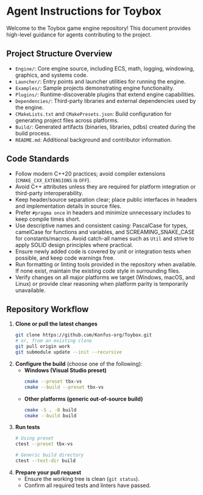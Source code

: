 # Agent Instructions for Toybox

Welcome to the Toybox game engine repository! This document provides high-level guidance for agents contributing to the project.

## Project Structure Overview
- `Engine/`: Core engine source, including ECS, math, logging, windowing, graphics, and systems code.
- `Launcher/`: Entry points and launcher utilities for running the engine.
- `Examples/`: Sample projects demonstrating engine functionality.
- `Plugins/`: Runtime-discoverable plugins that extend engine capabilities.
- `Dependencies/`: Third-party libraries and external dependencies used by the engine.
- `CMakeLists.txt` and `CMakePresets.json`: Build configuration for generating project files across platforms.
- `Build/`: Generated artifacts (binaries, libraries, pdbs) created during the build process.
- `README.md`: Additional background and contributor information.

## Code Standards
- Follow modern C++20 practices; avoid compiler extensions (`CMAKE_CXX_EXTENSIONS` is `OFF`).
- Avoid C++ attributes unless they are required for platform integration or third-party interoperability.
- Keep header/source separation clear; place public interfaces in headers and implementation details in source files.
- Prefer `#pragma once` in headers and minimize unnecessary includes to keep compile times short.
- Use descriptive names and consistent casing: PascalCase for types, camelCase for functions and variables, and SCREAMING_SNAKE_CASE for constants/macros. Avoid catch-all names such as `Util` and strive to apply SOLID design principles where practical.
- Ensure newly added code is covered by unit or integration tests when possible, and keep code warnings free.
- Run formatting or linting tools provided in the repository when available. If none exist, maintain the existing code style in surrounding files.
- Verify changes on all major platforms we target (Windows, macOS, and Linux) or provide clear reasoning when platform parity is temporarily unavailable.

## Repository Workflow
1. **Clone or pull the latest changes**
   ```bash
   git clone https://github.com/Konfus-org/Toybox.git
   # or, from an existing clone
   git pull origin work
   git submodule update --init --recursive
   ```
2. **Configure the build** (choose one of the following):
   - **Windows (Visual Studio preset)**
     ```bash
     cmake --preset tbx-vs
     cmake --build --preset tbx-vs
     ```
   - **Other platforms (generic out-of-source build)**
     ```bash
     cmake -S . -B build
     cmake --build build
     ```
3. **Run tests**
   ```bash
   # Using preset
   ctest --preset tbx-vs

   # Generic build directory
   ctest --test-dir build
   ```
4. **Prepare your pull request**
   - Ensure the working tree is clean (`git status`).
   - Confirm all required tests and linters have passed.
